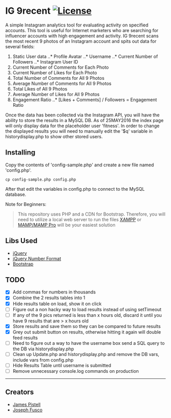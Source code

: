 # IG 9recent [![License](https://img.shields.io/badge/license-GPL--2.0%2B-green.svg)](http://www.gnu.org/licenses/gpl-2.0.html)

A simple Instagram analytics tool for evaluating activity on specified accounts. This tool is useful for Internet marketers who are searching for influencer accounts with high engagement and activity. IG 9recent scans the most recent 9 photos of an Instagram account and spits out data for several fields:

1. Static User data
..* Profile Avatar
..* Username
..* Current Number of Followers
..* Instagram User ID
2. Current Number of Comments for Each Photo
3. Current Number of Likes for Each Photo
4. Total Number of Comments for All 9 Photos
5. Average Number of Comments for All 9 Photos
6. Total Likes of All 9 Photos
7. Average Number of Likes for All 9 Photos
8. Engagement Ratio
..* [Likes + Comments] / Followers = Engagement Ratio

Once the data has been collected via the Instagram API, you will have the ability to store the results in a MySQL DB. As of 25MAY2016 the index page will only display data for the placeholder user 'fitness'. In order to change the displayed results you will need to manually edit the '$q' variable in historydisplay.php to show other stored users.

## Installing
Copy the contents of 'config-sample.php' and create a new file named 'config.php'.

```
cp config-sample.php config.php
```

After that edit the variables in config.php to connect to the MySQL database.

Note for Beginners:
>This repository uses PHP and a CDN for Bootstrap.
>Therefore, you will need to utilize a local web server to run the files
>[XAMPP](https://www.apachefriends.org/) or [MAMP/MAMP Pro](https://www.mamp.info/en/) will be your easiest solution  

## Libs Used

+ [jQuery](http://jquery.com)
+ [jQuery Number Format](https://www.customd.com/articles/14/jquery-number-format-redux)
+ [Bootstrap](http://getbootstrap.com)


## TODO
- [x] Add commas for numbers in thousands
- [x] Combine the 2 results tables into 1
- [x] Hide results table on load, show it on click
- [ ] Figure out a non hacky way to load results instead of using setTimeout
- [ ] If any of the 9 pics returned is less than x hours old, discard it until you have 9 results that are > x hours old
- [x] Store results and save them so they can be compared to future results
- [x] Grey out submit button on results, otherwise hitting it again will double feed results
- [ ] Need to figure out a way to have the username box send a SQL query to the DB via historydisplay.php
- [ ] Clean up Update.php and historydisplay.php and remove the DB vars, include vars from config.php
- [ ] Hide Results Table until username is submitted
- [ ] Remove unnecessary console.log commands on production

---
## Creators

* [James Pistell](https://github.com/pistell)
* [Joseph Fusco](https://github.com/josephfusco)
